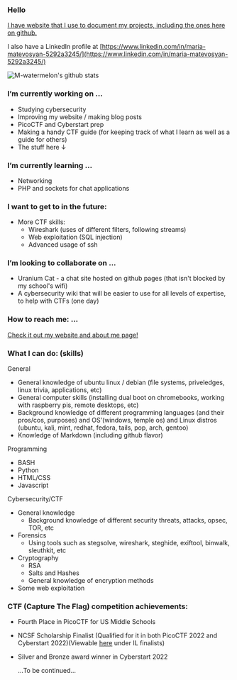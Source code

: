 ### Hello
[I have website that I use to document my projects, including the ones here on github.](https://m-watermelon.github.io/WatermelonBlog/)

I also have a LinkedIn profile at [https://www.linkedin.com/in/maria-matevosyan-5292a3245/](https://www.linkedin.com/in/maria-matevosyan-5292a3245/)

![M-watermelon's github stats](https://github-readme-stats.vercel.app/api?username=M-watermelon&show_icons=true&theme=radical)
### I’m currently working on ...

   - Studying cybersecurity
   - Improving my website / making blog posts
   - PicoCTF and Cyberstart prep
   - Making a handy CTF guide (for keeping track of what I learn as well as a guide for others)
   - The stuff here ↓

### I’m currently learning ...
   - Networking
   - PHP and sockets for chat applications
    
### I want to get to in the future:
   - More CTF skills:
       - Wireshark (uses of different filters, following streams)
       - Web exploitation (SQL injection)
       - Advanced usage of ssh

### I’m looking to collaborate on ...
   - Uranium Cat - a chat site hosted on github pages (that isn't blocked by my school's wifi)
   - A cybersecurity wiki that will be easier to use for all levels of expertise, to help with CTFs (one day)

### How to reach me: ...
  [Check it out my website and about me page! ](https://m-watermelon.github.io/WatermelonBlog/)
    
### What I can do: (skills)

General
   - General knowledge of ubuntu linux / debian (file systems, priveledges, linux trivia, applications, etc)
   - General computer skills (installing dual boot on chromebooks, working with raspberry pis, remote desktops, etc)
   - Background knowledge of different programming languages (and their pros/cos, purposes) and OS'(windows, temple os) and Linux distros (ubuntu, kali, mint, redhat, fedora, tails, pop, arch, gentoo)
   - Knowledge of Markdown (including github flavor)
    
Programming
   - BASH 
   - Python
   - HTML/CSS
   - Javascript
    
 Cybersecurity/CTF
   - General knowledge
      - Background knowledge of different security threats, attacks, opsec, TOR, etc 
   - Forensics
       - Using tools such as stegsolve, wireshark, steghide, exiftool, binwalk, sleuthkit, etc
   - Cryptography
       - RSA
       - Salts and Hashes
       - General knowledge of encryption methods
   - Some web exploitation
 
 ### CTF (Capture The Flag) competition achievements:
 - Fourth Place in PicoCTF for US Middle Schools
 - NCSF Scholarship Finalist (Qualified for it in both PicoCTF 2022 and Cyberstart 2022)(Viewable [here](https://www.nationalcyberscholarship.org/winners-2022) under IL finalists)
 - Silver and Bronze award winner in Cyberstart 2022
 
   ...To be continued...
